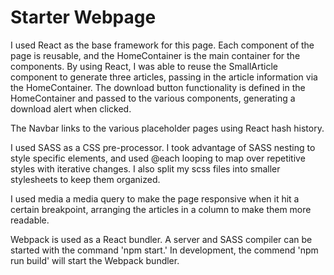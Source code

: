 # Starter Webpage
I used React as the base framework for this page.  Each component of the page is reusable, and the HomeContainer is the main container for the components.  By using React, I was able to reuse the SmallArticle component to generate three articles, passing in the article information via the HomeContainer.  The download button functionality is defined in the HomeContainer and passed to the various components, generating a download alert when clicked.  

The Navbar links to the various placeholder pages using React hash history.  

I used SASS as a CSS pre-processor.  I took advantage of SASS nesting to style specific elements, and used @each looping to map over repetitive styles with iterative changes.  I also split my scss files into smaller stylesheets to keep them organized.  

I used media a media query to make the page responsive when it hit a certain breakpoint, arranging the articles in a column to make them more readable.  

Webpack is used as a React bundler. A server and SASS compiler can be started with the command 'npm start.'  In development, the commend 'npm run build' will start the Webpack bundler.
